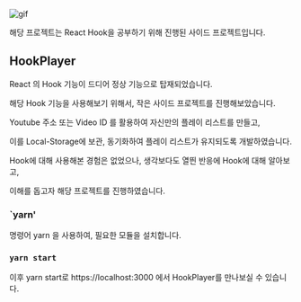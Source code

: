 ![gif](https://user-images.githubusercontent.com/19645646/52931678-8f0fdf00-3390-11e9-826e-fa540ae2e67f.gif)

해당 프로젝트는 React Hook을 공부하기 위해 진행된 사이드 프로젝트입니다.

## HookPlayer

React 의 Hook 기능이 드디어 정상 기능으로 탑재되었습니다.

해당 Hook 기능을 사용해보기 위해서, 작은 사이드 프로젝트를 진행해보았습니다.

Youtube 주소 또는 Video ID 를 활용하여 자신만의 플레이 리스트를 만들고, 

이를 Local-Storage에 보관, 동기화하여 플레이 리스트가 유지되도록 개발하였습니다.

Hook에 대해 사용해본 경험은 없었으나, 생각보다도 열띈 반응에 Hook에 대해 알아보고,

이해를 돕고자 해당 프로젝트를 진행하였습니다.


### `yarn'

명령어 yarn 을 사용하여, 필요한 모듈을 설치합니다.

### `yarn start`

이후 yarn start로 https://localhost:3000 에서 HookPlayer를 만나보실 수 있습니다.
